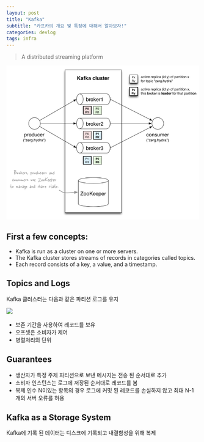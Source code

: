 ```yaml
---
layout: post
title: "Kafka"
subtitle: "카프카의 개요 및 특징에 대해서 알아보자!"
categories: devlog
tags: infra
---
```


> A distributed streaming platform

![](/assets/img/kafka_concept.png)

## First a few concepts:

* Kafka is run as a cluster on one or more servers.
* The Kafka cluster stores streams of records in categories called topics.
* Each record consists of a key, a value, and a timestamp.

## Topics and Logs 

Kafka 클러스터는 다음과 같은 파티션 로그를 유지

![](http://kafka.apache.org/10/images/log_anatomy.png)

* 보존 기간을 사용하여 레코드를 보유
* 오프셋은 소비자가 제어
* 병렬처리의 단위

## Guarantees

* 생산자가 특정 주제 파티션으로 보낸 메시지는 전송 된 순서대로 추가
* 소비자 인스턴스는 로그에 저장된 순서대로 레코드를 봄 
* 복제 인수 N이있는 항목의 경우 로그에 커밋 된 레코드를 손실하지 않고 최대 N-1 개의 서버 오류를 허용

## Kafka as a Storage System

Kafka에 기록 된 데이터는 디스크에 기록되고 내결함성을 위해 복제 